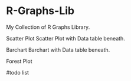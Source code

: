 # R-Graphs-Lib

My Collection of R Graphs Library.

Scatter Plot
Scatter Plot with Data table beneath.

Barchart
Barchart with Data table beneath.

Forest Plot

#todo list
